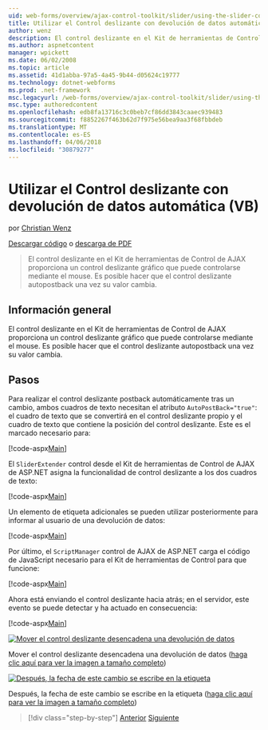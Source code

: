 ```yaml
---
uid: web-forms/overview/ajax-control-toolkit/slider/using-the-slider-control-with-auto-postback-vb
title: Utilizar el Control deslizante con devolución de datos automática (VB) | Documentos de Microsoft
author: wenz
description: El control deslizante en el Kit de herramientas de Control de AJAX proporciona un control deslizante gráfico que puede controlarse mediante el mouse. Es posible hacer que el control deslizante Autocontab...
ms.author: aspnetcontent
manager: wpickett
ms.date: 06/02/2008
ms.topic: article
ms.assetid: 41d1abba-97a5-4a45-9b44-d05624c19777
ms.technology: dotnet-webforms
ms.prod: .net-framework
msc.legacyurl: /web-forms/overview/ajax-control-toolkit/slider/using-the-slider-control-with-auto-postback-vb
msc.type: authoredcontent
ms.openlocfilehash: edb8fa13716c3c0beb7cf86dd3843caaec939483
ms.sourcegitcommit: f8852267f463b62d7f975e56bea9aa3f68fbbdeb
ms.translationtype: MT
ms.contentlocale: es-ES
ms.lasthandoff: 04/06/2018
ms.locfileid: "30879277"
---
```

<a name="using-the-slider-control-with-auto-postback-vb"></a>Utilizar el Control deslizante con devolución de datos automática (VB)
====================
por [Christian Wenz](https://github.com/wenz)

[Descargar código](http://download.microsoft.com/download/9/3/f/93f8daea-bebd-4821-833b-95205389c7d0/Slider1.vb.zip) o [descarga de PDF](http://download.microsoft.com/download/b/6/a/b6ae89ee-df69-4c87-9bfb-ad1eb2b23373/slider1VB.pdf)

> El control deslizante en el Kit de herramientas de Control de AJAX proporciona un control deslizante gráfico que puede controlarse mediante el mouse. Es posible hacer que el control deslizante autopostback una vez su valor cambia.


## <a name="overview"></a>Información general

El control deslizante en el Kit de herramientas de Control de AJAX proporciona un control deslizante gráfico que puede controlarse mediante el mouse. Es posible hacer que el control deslizante autopostback una vez su valor cambia.

## <a name="steps"></a>Pasos

Para realizar el control deslizante postback automáticamente tras un cambio, ambos cuadros de texto necesitan el atributo `AutoPostBack="true"`: el cuadro de texto que se convertirá en el control deslizante propio y el cuadro de texto que contiene la posición del control deslizante. Este es el marcado necesario para:

[!code-aspx[Main](using-the-slider-control-with-auto-postback-vb/samples/sample1.aspx)]

El `SliderExtender` control desde el Kit de herramientas de Control de AJAX de ASP.NET asigna la funcionalidad de control deslizante a los dos cuadros de texto:

[!code-aspx[Main](using-the-slider-control-with-auto-postback-vb/samples/sample2.aspx)]

Un elemento de etiqueta adicionales se pueden utilizar posteriormente para informar al usuario de una devolución de datos:

[!code-aspx[Main](using-the-slider-control-with-auto-postback-vb/samples/sample3.aspx)]

Por último, el `ScriptManager` control de AJAX de ASP.NET carga el código de JavaScript necesario para el Kit de herramientas de Control para que funcione:

[!code-aspx[Main](using-the-slider-control-with-auto-postback-vb/samples/sample4.aspx)]

Ahora está enviando el control deslizante hacia atrás; en el servidor, este evento se puede detectar y ha actuado en consecuencia:

[!code-aspx[Main](using-the-slider-control-with-auto-postback-vb/samples/sample5.aspx)]


[![Mover el control deslizante desencadena una devolución de datos](using-the-slider-control-with-auto-postback-vb/_static/image2.png)](using-the-slider-control-with-auto-postback-vb/_static/image1.png)

Mover el control deslizante desencadena una devolución de datos ([haga clic aquí para ver la imagen a tamaño completo](using-the-slider-control-with-auto-postback-vb/_static/image3.png))


[![Después, la fecha de este cambio se escribe en la etiqueta](using-the-slider-control-with-auto-postback-vb/_static/image5.png)](using-the-slider-control-with-auto-postback-vb/_static/image4.png)

Después, la fecha de este cambio se escribe en la etiqueta ([haga clic aquí para ver la imagen a tamaño completo](using-the-slider-control-with-auto-postback-vb/_static/image6.png))

> [!div class="step-by-step"]
> [Anterior](databinding-the-slider-control-cs.md)
> [Siguiente](databinding-the-slider-control-vb.md)
